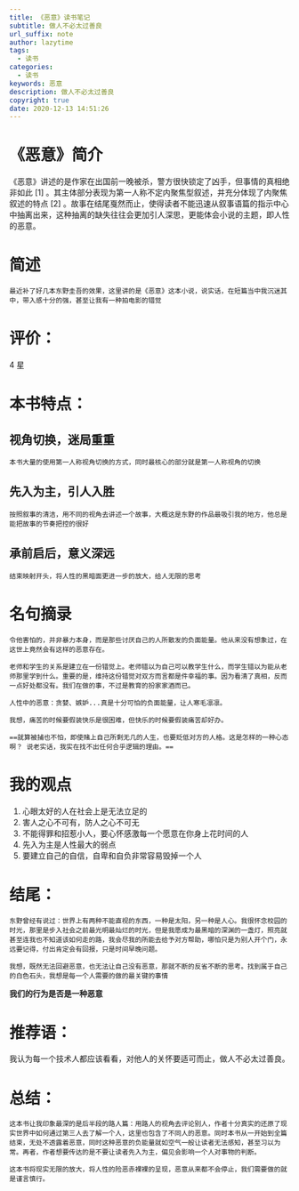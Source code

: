 ```yaml
---
title: 《恶意》读书笔记
subtitle: 做人不必太过善良
url_suffix: note
author: lazytime
tags:
  - 读书
categories:
  - 读书
keywords: 恶意
description: 做人不必太过善良
copyright: true
date: 2020-12-13 14:51:26
---
```


# 《恶意》简介

《恶意》讲述的是作家在出国前一晚被杀，警方很快锁定了凶手，但事情的真相绝非如此 [1] 。其主体部分表现为第一人称不定内聚焦型叙述，并充分体现了内聚焦叙述的特点 [2] 。故事在结尾戛然而止，使得读者不能迅速从叙事语篇的指示中心中抽离出来，这种抽离的缺失往往会更加引人深思，更能体会小说的主题，即人性的恶意。

<!-- more -->

# 简述

	最近补了好几本东野圭吾的效果，这里讲的是《恶意》这本小说，说实话，在短篇当中我沉迷其中，带入感十分的强，甚至让我有一种拍电影的错觉

# 评价：

4 星



# 本书特点：

## 视角切换，迷局重重

	本书大量的使用第一人称视角切换的方式，同时最核心的部分就是第一人称视角的切换

## 先入为主，引人入胜

	按照叙事的清洁，用不同的视角去讲述一个故事，大概这是东野的作品最吸引我的地方，他总是能把故事的节奏把控的很好

## 承前启后，意义深远

	结束映射开头，将人性的黑暗面更进一步的放大，给人无限的思考

# 名句摘录

	令他害怕的，并非暴力本身，而是那些讨厌自己的人所散发的负面能量。他从来没有想象过，在这世上竟然会有这样的恶意存在。
	
	老师和学生的关系是建立在一份错觉上。老师错以为自己可以教学生什么，而学生错以为能从老师那里学到什么。重要的是，维持这份错觉对双方而言都是件幸福的事。因为看清了真相，反而一点好处都没有。我们在做的事，不过是教育的扮家家酒而已。
	
	人性中的恶意：贪婪、嫉妒...真是十分可怕的负面能量，让人寒毛凛凛。
	
	我想，痛苦的时候要假装快乐是很困难，但快乐的时候要假装痛苦却好办。
	
	==就算被捕也不怕，即使赌上自己所剩无几的人生，也要贬低对方的人格。这是怎样的一种心态啊？ 说老实话，我实在找不出任何合乎逻辑的理由。==

# 我的观点

1. 心眼太好的人在社会上是无法立足的
2. 害人之心不可有，防人之心不可无
3. 不能得罪和招惹小人，要心怀感激每一个愿意在你身上花时间的人
4. 先入为主是人性最大的弱点
5. 要建立自己的自信，自卑和自负非常容易毁掉一个人

# 结尾：

	东野曾经有说过：世界上有两种不能直视的东西，一种是太阳，另一种是人心。我很怀念校园的时光，那里是步入社会之前最光明最灿烂的时光，但是我愿成为最黑暗的深渊的一盏灯，照亮就甚至连我也不知道该如何走的路，我会尽我的所能去给予对方帮助，哪怕只是为别人开个门，永远要记得，付出肯定会有回报，只是时间早晚问题。
	
	我想，既然无法回避恶意，也无法让自己没有恶意，那就不断的反省不断的思考。找到属于自己的白色石头，我想是每一个人需要的做的最关键的事情

**我们的行为是否是一种恶意**

# 推荐语：

我认为每一个技术人都应该看看，对他人的关怀要适可而止，做人不必太过善良。

# 总结：

	这本书让我印象最深的是后半段的路人篇：用路人的视角去评论别人，作者十分真实的还原了现实世界中如何通过第三人去了解一个人，这里也包含了不同人的恶意。同时本书从一开始到全篇结束，无处不透露着恶意，同时这种恶意的负能量就如空气一般让读者无法感知，甚至习以为常。再者，作者想要传达的是不要让读者先入为主，偏见会影响一个人对事物的判断。
	
	这本书将现实无限的放大，将人性的险恶赤裸裸的呈现，恶意从来都不会停止，我们需要做的就是谨言慎行。